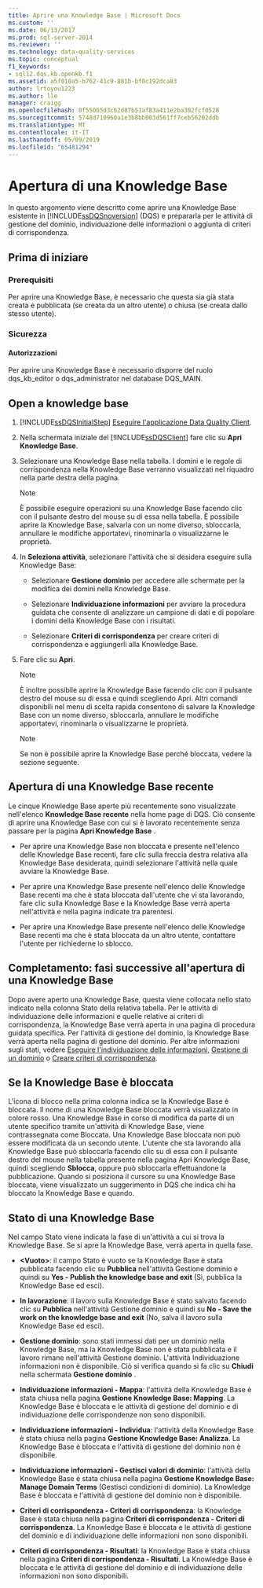```yaml
---
title: Aprire una Knowledge Base | Microsoft Docs
ms.custom: ''
ms.date: 06/13/2017
ms.prod: sql-server-2014
ms.reviewer: ''
ms.technology: data-quality-services
ms.topic: conceptual
f1_keywords:
- sql12.dqs.kb.openkb.f1
ms.assetid: a5f010a5-b762-41c9-881b-bf0c192dca83
author: lrtoyou1223
ms.author: lle
manager: craigg
ms.openlocfilehash: 0f55065d3c62d87b51af83a411e2ba302fcf0528
ms.sourcegitcommit: 5748d710960a1e3b8bb003d561ff7ceb56202ddb
ms.translationtype: MT
ms.contentlocale: it-IT
ms.lasthandoff: 05/09/2019
ms.locfileid: "65481294"
---
```

# <a name="open-a-knowledge-base"></a>Apertura di una Knowledge Base
  In questo argomento viene descritto come aprire una Knowledge Base esistente in [!INCLUDE[ssDQSnoversion](../includes/ssdqsnoversion-md.md)] (DQS) e prepararla per le attività di gestione del dominio, individuazione delle informazioni o aggiunta di criteri di corrispondenza.  
  
##  <a name="BeforeYouBegin"></a> Prima di iniziare  
  
###  <a name="Prerequisites"></a> Prerequisiti  
 Per aprire una Knowledge Base, è necessario che questa sia già stata creata e pubblicata (se creata da un altro utente) o chiusa (se creata dallo stesso utente).  
  
###  <a name="Security"></a> Sicurezza  
  
####  <a name="Permissions"></a> Autorizzazioni  
 Per aprire una Knowledge Base è necessario disporre del ruolo dqs_kb_editor o dqs_administrator nel database DQS_MAIN.  
  
##  <a name="Open"></a> Open a knowledge base  
  
1.  [!INCLUDE[ssDQSInitialStep](../includes/ssdqsinitialstep-md.md)] [Eseguire l'applicazione Data Quality Client](../../2014/data-quality-services/run-the-data-quality-client-application.md).  
  
2.  Nella schermata iniziale del [!INCLUDE[ssDQSClient](../includes/ssdqsclient-md.md)] fare clic su **Apri Knowledge Base**.  
  
3.  Selezionare una Knowledge Base nella tabella. I domini e le regole di corrispondenza nella Knowledge Base verranno visualizzati nel riquadro nella parte destra della pagina.  
  
    > [!NOTE]  
    >  È possibile eseguire operazioni su una Knowledge Base facendo clic con il pulsante destro del mouse su di essa nella tabella. È possibile aprire la Knowledge Base, salvarla con un nome diverso, sbloccarla, annullare le modifiche apportatevi, rinominarla o visualizzarne le proprietà.  
  
4.  In **Seleziona attività**, selezionare l'attività che si desidera eseguire sulla Knowledge Base:  
  
    -   Selezionare **Gestione dominio** per accedere alle schermate per la modifica dei domini nella Knowledge Base.  
  
    -   Selezionare **Individuazione informazioni** per avviare la procedura guidata che consente di analizzare un campione di dati e di popolare i domini della Knowledge Base con i risultati.  
  
    -   Selezionare **Criteri di corrispondenza** per creare criteri di corrispondenza e aggiungerli alla Knowledge Base.  
  
5.  Fare clic su **Apri**.  
  
    > [!NOTE]  
    >  È inoltre possibile aprire la Knowledge Base facendo clic con il pulsante destro del mouse su di essa e quindi scegliendo Apri. Altri comandi disponibili nel menu di scelta rapida consentono di salvare la Knowledge Base con un nome diverso, sbloccarla, annullare le modifiche apportatevi, rinominarla o visualizzarne le proprietà.  
  
    > [!NOTE]  
    >  Se non è possibile aprire la Knowledge Base perché bloccata, vedere la sezione seguente.  
  
## <a name="open-a-recent-knowledge-base"></a>Apertura di una Knowledge Base recente  
 Le cinque Knowledge Base aperte più recentemente sono visualizzate nell'elenco **Knowledge Base recente** nella home page di DQS. Ciò consente di aprire una Knowledge Base con cui si è lavorato recentemente senza passare per la pagina **Apri Knowledge Base** .  
  
-   Per aprire una Knowledge Base non bloccata e presente nell'elenco delle Knowledge Base recenti, fare clic sulla freccia destra relativa alla Knowledge Base desiderata, quindi selezionare l'attività nella quale avviare la Knowledge Base.  
  
-   Per aprire una Knowledge Base presente nell'elenco delle Knowledge Base recenti ma che è stata bloccata dall'utente che vi sta lavorando, fare clic sulla Knowledge Base e la Knowledge Base verrà aperta nell'attività e nella pagina indicate tra parentesi.  
  
-   Per aprire una Knowledge Base presente nell'elenco delle Knowledge Base recenti ma che è stata bloccata da un altro utente, contattare l'utente per richiederne lo sblocco.  
  
##  <a name="FollowUp"></a> Completamento: fasi successive all'apertura di una Knowledge Base  
 Dopo avere aperto una Knowledge Base, questa viene collocata nello stato indicato nella colonna Stato della relativa tabella. Per le attività di individuazione delle informazioni e quelle relative ai criteri di corrispondenza, la Knowledge Base verrà aperta in una pagina di procedura guidata specifica. Per l'attività di gestione del dominio, la Knowledge Base verrà aperta nella pagina di gestione del dominio. Per altre informazioni sugli stati, vedere [Eseguire l'individuazione delle informazioni](../../2014/data-quality-services/perform-knowledge-discovery.md), [Gestione di un dominio](../../2014/data-quality-services/managing-a-domain.md) o [Creare criteri di corrispondenza](../../2014/data-quality-services/create-a-matching-policy.md).  
  
##  <a name="Locked"></a> Se la Knowledge Base è bloccata  
 L'icona di blocco nella prima colonna indica se la Knowledge Base è bloccata. Il nome di una Knowledge Base bloccata verrà visualizzato in colore rosso. Una Knowledge Base in corso di modifica da parte di un utente specifico tramite un'attività di Knowledge Base, viene contrassegnata come Bloccata. Una Knowledge Base bloccata non può essere modificata da un secondo utente. L'utente che sta lavorando alla Knowledge Base può sbloccarla facendo clic su di essa con il pulsante destro del mouse nella tabella presente nella pagina Apri Knowledge Base, quindi scegliendo **Sblocca**, oppure può sbloccarla effettuandone la pubblicazione. Quando si posiziona il cursore su una Knowledge Base bloccata, viene visualizzato un suggerimento in DQS che indica chi ha bloccato la Knowledge Base e quando.  
  
##  <a name="State"></a> Stato di una Knowledge Base  
 Nel campo Stato viene indicata la fase di un'attività a cui si trova la Knowledge Base. Se si apre la Knowledge Base, verrà aperta in quella fase.  
  
-   **\<Vuoto>**: il campo Stato è vuoto se la Knowledge Base è stata pubblicata facendo clic su **Pubblica** nell'attività Gestione dominio e quindi su **Yes - Publish the knowledge base and exit** (Sì, pubblica la Knowledge Base ed esci).  
  
-   **In lavorazione**: il lavoro sulla Knowledge Base è stato salvato facendo clic su **Pubblica** nell'attività Gestione dominio e quindi su **No - Save the work on the knowledge base and exit** (No, salva il lavoro sulla Knowledge Base ed esci).  
  
-   **Gestione dominio**: sono stati immessi dati per un dominio nella Knowledge Base, ma la Knowledge Base non è stata pubblicata e il lavoro rimane nell'attività Gestione dominio. L'attività Individuazione informazioni non è disponibile. Ciò si verifica quando si fa clic su **Chiudi** nella schermata **Gestione dominio** .  
  
-   **Individuazione informazioni - Mappa**: l'attività della Knowledge Base è stata chiusa nella pagina **Gestione Knowledge Base: Mapping**. La Knowledge Base è bloccata e le attività di gestione del dominio e di individuazione delle corrispondenze non sono disponibili.  
  
-   **Individuazione informazioni - Individua**: l'attività della Knowledge Base è stata chiusa nella pagina **Gestione Knowledge Base: Analizza**. La Knowledge Base è bloccata e l'attività di gestione del dominio non è disponibile.  
  
-   **Individuazione informazioni - Gestisci valori di dominio**: l'attività della Knowledge Base è stata chiusa nella pagina **Gestione Knowledge Base: Manage Domain Terms** (Gestisci condizioni di dominio). La Knowledge Base è bloccata e l'attività di gestione del dominio non è disponibile.  
  
-   **Criteri di corrispondenza - Criteri di corrispondenza**: la Knowledge Base è stata chiusa nella pagina **Criteri di corrispondenza - Criteri di corrispondenza**. La Knowledge Base è bloccata e le attività di gestione del dominio e di individuazione delle informazioni non sono disponibili.  
  
-   **Criteri di corrispondenza - Risultati**: la Knowledge Base è stata chiusa nella pagina **Criteri di corrispondenza - Risultati**. La Knowledge Base è bloccata e le attività di gestione del dominio e di individuazione delle informazioni non sono disponibili.  
  
  
